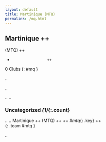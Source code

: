 ```yaml
---
layout: default
title: Martinique (MTQ)
permalink: /mq.html
---
```



## Martinique   ++
(MTQ)  ++
-                     ++
0 Clubs
{: #mq }


.. 




.. 




.. 
.. 


### Uncategorized _(1)_{:.count}


..
..
Martinique  ++
 (MTQ) ++
 ++
_#mtq_{: .key} ++
<br>
{: .team #mtq }




.. 
 
